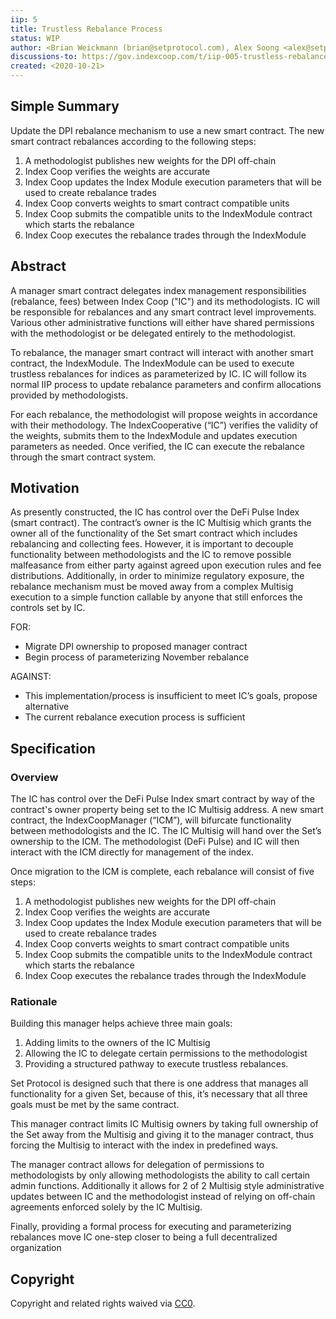 ```yaml
---
iip: 5
title: Trustless Rebalance Process
status: WIP
author: <Brian Weickmann (brian@setprotocol.com), Alex Soong <alex@setprotocol.com>, Richard Liang (richard@setprotocol.com) and Felix Feng (felix@setprotocol.com)>
discussions-to: https://gov.indexcoop.com/t/iip-005-trustless-rebalance-process/192
created: <2020-10-21>
---
```


## Simple Summary

Update the DPI rebalance mechanism to use a new smart contract. The new smart contract rebalances according to the following steps:

1. A methodologist publishes new weights for the DPI off-chain
1. Index Coop verifies the weights are accurate
1. Index Coop updates the Index Module execution parameters that will be used to create rebalance trades
1. Index Coop converts weights to smart contract compatible units
1. Index Coop submits the compatible units to the IndexModule contract which starts the rebalance
1. Index Coop executes the rebalance trades through the IndexModule

## Abstract

A manager smart contract delegates index management responsibilities (rebalance, fees) between Index Coop ("IC") and its methodologists. IC will be responsible for rebalances and any smart contract level improvements. Various other administrative functions will either have shared permissions with the methodologist or be delegated entirely to the methodologist.

To rebalance, the manager smart contract will interact with another smart contract, the IndexModule. The IndexModule can be used to execute trustless rebalances for indices as parameterized by IC. IC will follow its normal IIP process to update rebalance parameters and confirm allocations provided by methodologists.

For each rebalance, the methodologist will propose weights in accordance with their methodology. The IndexCooperative (“IC”) verifies the validity of the weights, submits them to the IndexModule and updates execution parameters as needed. Once verified, the IC can execute the rebalance through the smart contract system.

## Motivation

As presently constructed, the IC has control over the DeFi Pulse Index (smart contract). The contract’s owner is the IC Multisig which grants the owner all of the functionality of the Set smart contract which includes rebalancing and collecting fees. However, it is important to decouple functionality between methodologists and the IC to remove possible malfeasance from either party against agreed upon execution rules and fee distributions. Additionally, in order to minimize regulatory exposure, the rebalance mechanism must be moved away from a complex Multisig execution to a simple function callable by anyone that still enforces the controls set by IC.

FOR:

* Migrate DPI ownership to proposed manager contract
* Begin process of parameterizing November rebalance

AGAINST:

* This implementation/process is insufficient to meet IC’s goals, propose alternative
* The current rebalance execution process is sufficient

## Specification

### Overview

The IC has control over the DeFi Pulse Index smart contract by way of the contract's owner property being set to the IC Multisig address. A new smart contract, the IndexCoopManager (“ICM”), will bifurcate functionality between methodologists and the IC. The IC Multisig will hand over the Set’s ownership to the ICM. The methodologist (DeFi Pulse) and IC will then interact with the ICM directly for management of the index.

Once migration to the ICM is complete, each rebalance will consist of five steps:

1. A methodologist publishes new weights for the DPI off-chain
1. Index Coop verifies the weights are accurate
1. Index Coop updates the Index Module execution parameters that will be used to create rebalance trades
1. Index Coop converts weights to smart contract compatible units
1. Index Coop submits the compatible units to the IndexModule contract which starts the rebalance
1. Index Coop executes the rebalance trades through the IndexModule

### Rationale

Building this manager helps achieve three main goals:

1. Adding limits to the owners of the IC Multisig
2. Allowing the IC to delegate certain permissions to the methodologist
3. Providing a structured pathway to execute trustless rebalances.

Set Protocol is designed such that there is one address that manages all functionality for a given Set, because of this, it’s necessary that all three goals must be met by the same contract.

This manager contract limits IC Multisig owners by taking full ownership of the Set away from the Multisig and giving it to the manager contract, thus forcing the Multisig to interact with the index in predefined ways.

The manager contract allows for delegation of permissions to methodologists by only allowing methodologists the ability to call certain admin functions. Additionally it allows for 2 of 2 Multisig style administrative updates between IC and the methodologist instead of relying on off-chain agreements enforced solely by the IC Multisig.

Finally, providing a formal process for executing and parameterizing rebalances move IC one-step closer to being a full decentralized organization

## Copyright

Copyright and related rights waived via [CC0](https://creativecommons.org/publicdomain/zero/1.0/).